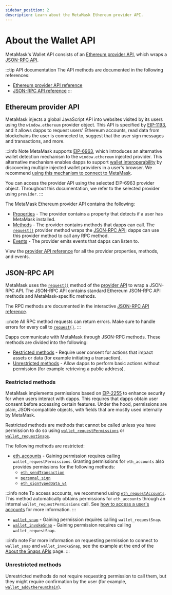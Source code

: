 ```yaml
---
sidebar_position: 2
description: Learn about the MetaMask Ethereum provider API.
---
```


# About the Wallet API

MetaMask's Wallet API consists of an [Ethereum provider API](#ethereum-provider-api), which wraps
a [JSON-RPC API](#json-rpc-api).

:::tip API documentation
The API methods are documented in the following references:

- [Ethereum provider API reference](../reference/provider-api.md)
- [JSON-RPC API reference](/wallet/reference/json-rpc-api)
:::

## Ethereum provider API

MetaMask injects a global JavaScript API into websites visited by its users using the
`window.ethereum` provider object.
This API is specified by [EIP-1193](https://eips.ethereum.org/EIPS/eip-1193), and it allows dapps to
request users' Ethereum accounts, read data from blockchains the user is connected to, suggest
that the user sign messages and transactions, and more.

:::info Note
MetaMask supports [EIP-6963](https://eips.ethereum.org/EIPS/eip-6963), which introduces an
alternative wallet detection mechanism to the `window.ethereum` injected provider.
This alternative mechanism enables dapps to support [wallet interoperability](wallet-interoperability.md)
by discovering multiple injected wallet providers in a user's browser.
We recommend [using this mechanism to connect to MetaMask](../how-to/connect/index.md).

You can access the provider API using the selected EIP-6963 provider object.
Throughout this documentation, we refer to the selected provider using `provider`.
:::

The MetaMask Ethereum provider API contains the following:

- [Properties](../reference/provider-api.md#properties) - The provider contains a property that
  detects if a user has MetaMask installed.
- [Methods](../reference/provider-api.md#methods) - The provider contains methods that dapps can call.
  The [`request()`](../reference/provider-api.md#request)
  provider method wraps the [JSON-RPC API](#json-rpc-api); dapps can use this
  provider method to call any RPC method.
- [Events](../reference/provider-api.md#events) - The provider emits events that dapps can listen to.

View the [provider API reference](../reference/provider-api.md) for all the provider properties,
methods, and events.

## JSON-RPC API

MetaMask uses the [`request()`](../reference/provider-api.md#request)
method of the [provider API](#ethereum-provider-api) to wrap a JSON-RPC API.
The JSON-RPC API contains standard Ethereum JSON-RPC API methods and MetaMask-specific methods.

The RPC methods are documented in the interactive [JSON-RPC API reference](/wallet/reference/json-rpc-api).

:::note
All RPC method requests can return errors.
Make sure to handle errors for every call to
[`request()`](../reference/provider-api.md#request).
:::

Dapps communicate with MetaMask through JSON-RPC methods. 
These methods are divided into the following:

- [Restricted methods](#restricted-methods) -  Require user consent for actions that impact assets or data (for example initiating a transaction).
- [Unrestricted methods](#unrestricted-methods) - Allow dapps to perform basic actions without permission (for example retrieving a public address).

### Restricted methods

MetaMask implements permissions based on [EIP-2255](https://eips.ethereum.org/EIPS/eip-2255) to enhance security for when users interact with dapps. 
This requires that dapps obtain user consent before accessing certain features. 
Under the hood, permissions are plain, JSON-compatible objects, with fields that are mostly used
internally by MetaMask.

Restricted methods are methods that cannot be called unless you have permission to do so using [`wallet_requestPermissions`](/wallet/reference/wallet_requestpermissions) or [`wallet_requestSnaps`](/wallet/reference/wallet_requestSnaps).

The following methods are restricted:

- [eth_accounts](/wallet/reference/eth_accounts) - Gaining permission requires calling `wallet_requestPermissions`. 
Granting permissions for `eth_accounts` also provides permissions for the following methods:
  - [`eth_sendTransaction`](/wallet/reference/eth_sendTransaction)
  - [`personal_sign`](/wallet/reference/personal_sign)
  - [`eth_signTypedData_v4`](/wallet/reference/eth_signTypedData_v4)

:::info note
To access accounts, we recommend using [`eth_requestAccounts`](/wallet/reference/eth_requestAccounts).
This method automatically obtains permissions for `eth_accounts` through an internal `wallet_requestPermissions` call.
See [how to access a user's accounts](../how-to/connect/access-accounts.md) for more information.
:::

- [`wallet_snap`](/wallet/reference/wallet_snap) - Gaining permission requires calling `wallet_requestSnap`.
- [`wallet_invokeSnap`](/wallet/reference/wallet_invokeSnap) - Gaining permission requires calling `wallet_requestSnap`.
  
:::info note
For more information on requesting permission to connect to `wallet_snap` and `wallet_invokeSnap`, see the example at the end of the [About the Snaps APIs](/snaps/learn/about-snaps/apis/#custom-json-rpc-apis) page.
:::

### Unrestricted methods

Unrestricted methods do not require requesting permission to call them, but they might require confirmation by the
user (for example, [`wallet_addEthereumChain`](/wallet/reference/wallet_addethereumchain)).
